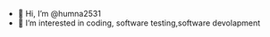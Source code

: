 - 👋 Hi, I’m @humna2531
- 👀 I’m interested in coding, software testing,software devolapment


<!---
humna2531/humna2531 is a ✨ special ✨ repository because its `README.md` (this file) appears on your GitHub profile.
You can click the Preview link to take a look at your changes.
--->
